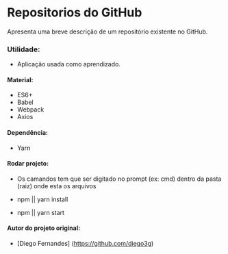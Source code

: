 # Repositorios do GitHub
Apresenta uma breve descrição de um repositório existente no GitHub.

### Utilidade:
* Aplicação usada como aprendizado.

#### Material:
* ES6+
* Babel
* Webpack
* Axios

#### Dependência:
* Yarn

#### Rodar projeto:
* Os camandos tem que ser digitado no prompt (ex: cmd) dentro da pasta (raiz) onde esta os arquivos

* npm || yarn install
* npm || yarn start

#### Autor do projeto original:
* [Diego Fernandes] (https://github.com/diego3g)
